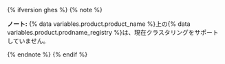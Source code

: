 {% ifversion ghes %}
{% note %}

**ノート:** {% data variables.product.product_name %}上の{% data variables.product.prodname_registry %}は、現在クラスタリングをサポートしていません。

{% endnote %}
{% endif %}
